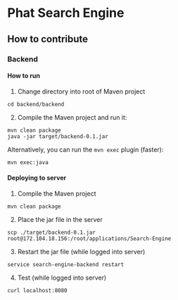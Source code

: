 # Phat Search Engine

## How to contribute
### Backend
#### How to run
1. Change directory into root of Maven project
```
cd backend/backend
```

2. Compile the Maven project and run it:
```
mvn clean package
java -jar target/backend-0.1.jar
```

Alternatively, you can run the `mvn exec` plugin (faster):
```
mvn exec:java
```

#### Deploying to server
1. Compile the Maven project
```
mvn clean package
```

2. Place the jar file in the server
```
scp ./target/backend-0.1.jar root@172.104.18.156:/root/applications/Search-Engine
```

3. Restart the jar file (while logged into server)
```
service search-engine-backend restart
```

4. Test (while logged into server)
```
curl localhost:8080
```